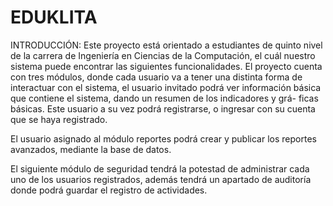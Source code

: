 # EDUKLITA
INTRODUCCIÓN:
Este proyecto está orientado a estudiantes de quinto nivel de la carrera de Ingeniería en Ciencias de la Computación,
el cuál nuestro sistema puede encontrar las siguientes funcionalidades. 
El proyecto cuenta con tres módulos, donde cada usuario va a tener una distinta forma de interactuar con el sistema,
el usuario invitado podrá ver información básica que contiene el sistema, dando un resumen de los indicadores y grá-
ficas básicas. Este usuario a su vez podrá registrarse, o ingresar con su cuenta que se haya registrado.

El usuario asignado al módulo reportes podrá crear y publicar los reportes avanzados, mediante la base de datos.

El siguiente módulo de seguridad tendrá la potestad de administrar cada uno de los usuarios registrados, además
tendrá un apartado de auditoría donde podrá guardar el registro de actividades.

